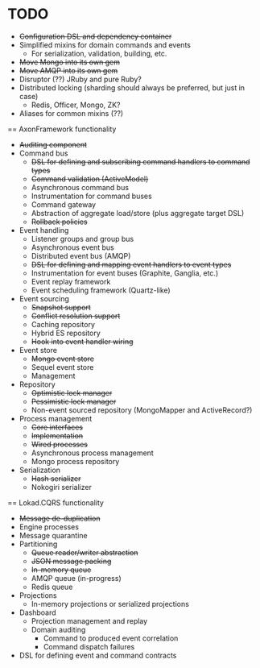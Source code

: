 # TODO

+ ~~Configuration DSL and dependency container~~
+ Simplified mixins for domain commands and events
  + For serialization, validation, building, etc.
+ ~~Move Mongo into its own gem~~
+ ~~Move AMQP into its own gem~~
+ Disruptor (??) JRuby and pure Ruby?
+ Distributed locking (sharding should always be preferred, but just in case)
  + Redis, Officer, Mongo, ZK?
+ Aliases for common mixins (??)

== AxonFramework functionality

+ ~~Auditing component~~
+ Command bus
  + ~~DSL for defining and subscribing command handlers to command types~~
  + ~~Command validation (ActiveModel)~~
  + Asynchronous command bus
  + Instrumentation for command buses
  + Command gateway
  + Abstraction of aggregate load/store (plus aggregate target DSL)
  + ~~Rollback policies~~
+ Event handling
  + Listener groups and group bus
  + Asynchronous event bus
  + Distributed event bus (AMQP)
  + ~~DSL for defining and mapping event handlers to event types~~
  + Instrumentation for event buses (Graphite, Ganglia, etc.)
  + Event replay framework
  + Event scheduling framework (Quartz-like)
+ Event sourcing
  + ~~Snapshot support~~
  + ~~Conflict resolution support~~
  + Caching repository
  + Hybrid ES repository
  + ~~Hook into event handler wiring~~
+ Event store
  + ~~Mongo event store~~
  + Sequel event store
  + Management
+ Repository
  + ~~Optimistic lock manager~~
  + ~~Pessimistic lock manager~~
  + Non-event sourced repository (MongoMapper and ActiveRecord?)
+ Process management
  + ~~Core interfaces~~
  + ~~Implementation~~
  + ~~Wired processes~~
  + Asynchronous process management
  + Mongo process repository
+ Serialization
  + ~~Hash serializer~~
  + Nokogiri serializer

== Lokad.CQRS functionality

+ ~~Message de-duplication~~
+ Engine processes
+ Message quarantine
+ Partitioning
  + ~~Queue reader/writer abstraction~~
  + ~~JSON message packing~~
  + ~~In-memory queue~~
  + AMQP queue (in-progress)
  + Redis queue
+ Projections
  + In-memory projections or serialized projections
+ Dashboard
  + Projection management and replay
  + Domain auditing
    + Command to produced event correlation
    + Command dispatch failures
+ DSL for defining event and command contracts
